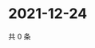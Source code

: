 # 2021-12-24

共 0 条

<!-- BEGIN WEIBO -->
<!-- 最后更新时间 Fri Dec 24 2021 08:49:39 GMT+0800 (China Standard Time) -->

<!-- END WEIBO -->
